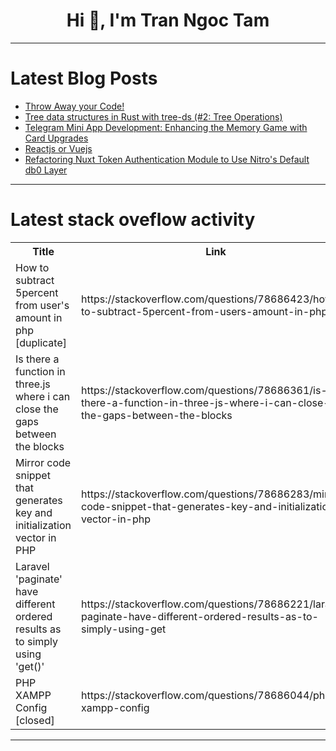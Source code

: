 <h1 align="center">Hi 👋, I'm Tran Ngoc Tam</h1>

---

# Latest Blog Posts 
<!-- BLOG-POST-LIST:START -->
- [Throw Away your Code!](https://dev.to/noriller/throw-away-your-code-4152)
- [Tree data structures in Rust with tree-ds &lpar;#2: Tree Operations&rpar;](https://dev.to/clementwanjau/tree-data-structures-in-rust-with-tree-ds-2-tree-operations-54ph)
- [Telegram Mini App Development: Enhancing the Memory Game with Card Upgrades](https://dev.to/king_triton/telegram-mini-app-development-enhancing-the-memory-game-with-card-upgrades-hn4)
- [Reactjs or Vuejs](https://dev.to/habib0007/reactjs-or-vuejs-1345)
- [Refactoring Nuxt Token Authentication Module to Use Nitro&#39;s Default db0 Layer](https://dev.to/rrd/refactoring-nuxt-token-authentication-module-to-use-nitros-default-db0-layer-18fd)
<!-- BLOG-POST-LIST:END -->

---

# Latest stack oveflow activity
<table>
  <tr><th>Title</th><th>Link</th></tr>
  <!-- STACKOVERFLOW:START --><tr><td>How to subtract 5percent from user&#39;s amount in php [duplicate]</td><td>https://stackoverflow.com/questions/78686423/how-to-subtract-5percent-from-users-amount-in-php</td></tr><tr><td>Is there a function in three.js where i can close the gaps between the blocks</td><td>https://stackoverflow.com/questions/78686361/is-there-a-function-in-three-js-where-i-can-close-the-gaps-between-the-blocks</td></tr><tr><td>Mirror code snippet that generates key and initialization vector in PHP</td><td>https://stackoverflow.com/questions/78686283/mirror-code-snippet-that-generates-key-and-initialization-vector-in-php</td></tr><tr><td>Laravel &#39;paginate&#39; have different ordered results as to simply using &#39;get&lpar;&rpar;&#39;</td><td>https://stackoverflow.com/questions/78686221/laravel-paginate-have-different-ordered-results-as-to-simply-using-get</td></tr><tr><td>PHP XAMPP Config [closed]</td><td>https://stackoverflow.com/questions/78686044/php-xampp-config</td></tr><!-- STACKOVERFLOW:END -->
</table>

---


